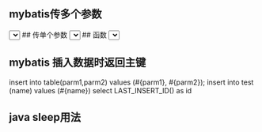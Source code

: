 ## mybatis传多个参数
<select id="GetListXXX"  resultType="XXXbean" >
  SELECT * from table where a=#{0} and b= #{1}
</select>
## 传单个参数
<select id="GetListXXX" parameterType="xxxbean" resultType="XXXbean" >
  SELECT * from table where a=#{paramname}
</select>
## 函数
<select id="" statementType="CALLABLE" parameterType="xxxbean" resultType="xxxbean" >
  {call functionname(
    #{param1,javaType=int,jdbcType=INTEGER},
    #{param1,javaType=String,jdbcType=VARCHAR},
    #{param1,javaType=double,jdbcType=DECIMAL},
    #{param1,javaType=boolean,jdbcType=BOOLEAN},
    #{item.getaction,javaType=String,jdbcType=VARCHAR}

    #{search.search,javaType=String,jdbcType=VARCHAR},
    #{search.start,javaType=int,jdbcType=INTEGER},
    #{search.end,javaType=int,jdbcType=INTEGER},
    #{search.total,javaType=int,jdbcType=INTEGER,mode=OUT},
    #{search.userid,javaType=String,jdbcType=VARCHAR},
    #{search.getaction,javaType=String,jdbcType=VARCHAR}
  )}
</select>
## mybatis 插入数据时返回主键
<insert id="" useGeneratedKeys="true" keyProperty="id" parameterType="xxbean">   
  insert into table(parm1,parm2) values (#{parm1}, #{parm2});
</insert>
<insert id=""  parameterType="xxbean">
  insert into test (name) values (#{name})
  <selectKey keyProperty="id" resultType="java.lang.Integer">
  select LAST_INSERT_ID() as id
  </selectKey>
</insert>

## java sleep用法
